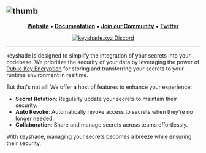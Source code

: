 
![thumb](https://github.com/keyshade-xyz/keyshade/assets/74916308/d3d00d59-a031-40bc-a17e-c57871cfd166)
 ---
<div align="left">

<p align="center">
    <a href="https://keyshade.xyz?ref=github" target="_blank"><b>Website</b></a> •
    <a href="https://docs.keyshade.xyz/" target="_blank"><b>Documentation</b></a> •
    <a href="https://discord.gg/m6TcpWBSdt" target="_blank"><b>Join our Community</b></a> • 
    <a href="https://twitter.com/keyshade_xyz" target="_blank"><b>Twitter</b></a>
</p>

<div align = "center">
    
[![keyshade.xyz Discord](https://dcbadge.vercel.app/api/server/m6TcpWBSdt)](https://discord.gg/pbBghfnC)

</div>

---

keyshade is designed to simplify the integration of your secrets into your codebase. We prioritize the security of your data by leveraging the power of [Public Key Encryption](https://en.m.wikipedia.org/wiki/Public-key_cryptography) for storing and transferring your secrets to your runtime environment in realtime.

But that's not all! We offer a host of features to enhance your experience:

- **Secret Rotation**: Regularly update your secrets to maintain their security.
- **Auto Revoke**: Automatically revoke access to secrets when they're no longer needed.
- **Collaboration**: Share and manage secrets across teams effortlessly.

With keyshade, managing your secrets becomes a breeze while ensuring their security.
